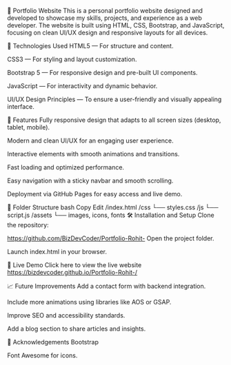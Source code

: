 🌟 Portfolio Website
This is a personal portfolio website designed and developed to showcase my skills, projects, and experience as a web developer. The website is built using HTML, CSS, Bootstrap, and JavaScript, focusing on clean UI/UX design and responsive layouts for all devices.

🚀 Technologies Used
HTML5 — For structure and content.

CSS3 — For styling and layout customization.

Bootstrap 5 — For responsive design and pre-built UI components.

JavaScript — For interactivity and dynamic behavior.

UI/UX Design Principles — To ensure a user-friendly and visually appealing interface.

📱 Features
Fully responsive design that adapts to all screen sizes (desktop, tablet, mobile).

Modern and clean UI/UX for an engaging user experience.

Interactive elements with smooth animations and transitions.

Fast loading and optimized performance.

Easy navigation with a sticky navbar and smooth scrolling.

Deployment via GitHub Pages for easy access and live demo.

📂 Folder Structure
bash
Copy
Edit
/index.html
/css
  └── styles.css
/js
  └── script.js
/assets
  └── images, icons, fonts
🛠 Installation and Setup
Clone the repository:

https://github.com/BizDevCoder/Portfolio-Rohit-
Open the project folder.

Launch index.html in your browser.

🔗 Live Demo
Click here to view the live website
https://bizdevcoder.github.io/Portfolio-Rohit-/

📈 Future Improvements
Add a contact form with backend integration.

Include more animations using libraries like AOS or GSAP.

Improve SEO and accessibility standards.

Add a blog section to share articles and insights.

🙌 Acknowledgements
Bootstrap

Font Awesome for icons.